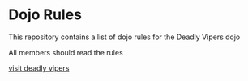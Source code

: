 Dojo Rules
==========

This repository contains a list of dojo rules for the Deadly Vipers dojo

All members should read the rules

[visit deadly vipers](https://github.com/deadlyvipers)
